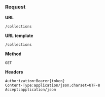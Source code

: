### Request

**URL**

`/collections`

**URL template**

`/collections`

**Method**

`GET`

**Headers**

`Authorization:Bearer{token}`  
`Content-Type:application/json;charset=UTF-8`  
`Accept:application/json`  
